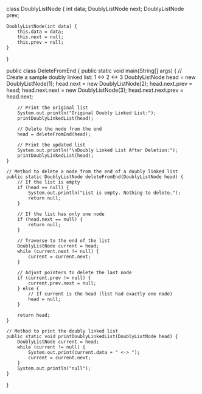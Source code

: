 class DoublyListNode {
    int data;
    DoublyListNode next;
    DoublyListNode prev;

    DoublyListNode(int data) {
        this.data = data;
        this.next = null;
        this.prev = null;
    }
}

public class DeleteFromEnd {
    public static void main(String[] args) {
        // Create a sample doubly linked list: 1 <-> 2 <-> 3
        DoublyListNode head = new DoublyListNode(1);
        head.next = new DoublyListNode(2);
        head.next.prev = head;
        head.next.next = new DoublyListNode(3);
        head.next.next.prev = head.next;

        // Print the original list
        System.out.println("Original Doubly Linked List:");
        printDoublyLinkedList(head);

        // Delete the node from the end
        head = deleteFromEnd(head);

        // Print the updated list
        System.out.println("\nDoubly Linked List After Deletion:");
        printDoublyLinkedList(head);
    }

    // Method to delete a node from the end of a doubly linked list
    public static DoublyListNode deleteFromEnd(DoublyListNode head) {
        // If the list is empty
        if (head == null) {
            System.out.println("List is empty. Nothing to delete.");
            return null;
        }

        // If the list has only one node
        if (head.next == null) {
            return null;
        }

        // Traverse to the end of the list
        DoublyListNode current = head;
        while (current.next != null) {
            current = current.next;
        }

        // Adjust pointers to delete the last node
        if (current.prev != null) {
            current.prev.next = null;
        } else {
            // If current is the head (list had exactly one node)
            head = null;
        }

        return head;
    }

    // Method to print the doubly linked list
    public static void printDoublyLinkedList(DoublyListNode head) {
        DoublyListNode current = head;
        while (current != null) {
            System.out.print(current.data + " <-> ");
            current = current.next;
        }
        System.out.println("null");
    }
}
